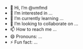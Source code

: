 - 👋 Hi, I’m @vmfmd
- 👀 I’m interested in ...
- 🌱 I’m currently learning ...
- 💞️ I’m looking to collaborate on ...
- 📫 How to reach me ...
- 😄 Pronouns: ...
- ⚡ Fun fact: ...

<!---
vmfmd/vmfmd is a ✨ special ✨ repository because its `README.md` (this file) appears on your GitHub profile.
You can click the Preview link to take a look at your changes.
--->
